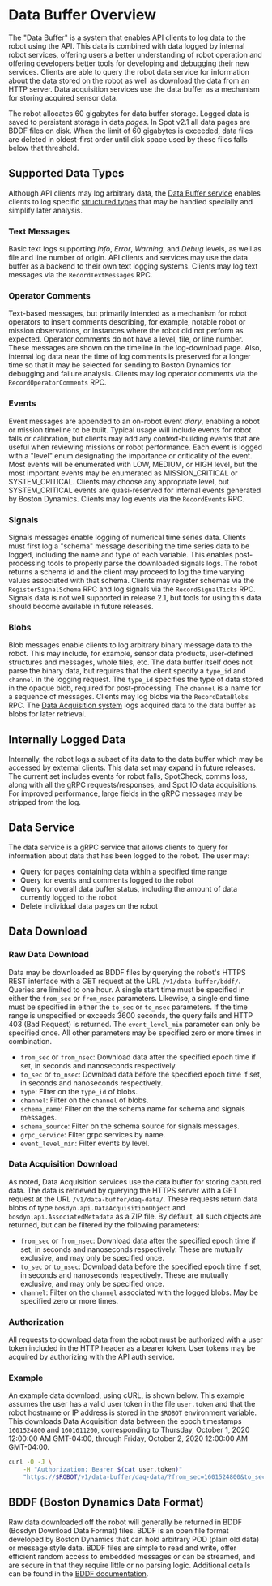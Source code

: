 <!--
Copyright (c) 2022 Boston Dynamics, Inc.  All rights reserved.

Downloading, reproducing, distributing or otherwise using the SDK Software
is subject to the terms and conditions of the Boston Dynamics Software
Development Kit License (20191101-BDSDK-SL).
-->

# Data Buffer Overview
The "Data Buffer" is a system that enables API clients to log data to the robot using the API.  This data is combined with data logged by internal robot services, offering users a better understanding of robot operation and offering developers better tools for developing and debugging their new services.  Clients are able to query the robot data service for information about the data stored on the robot as well as download the data from an HTTP server.  Data acquisition services use the data buffer as a mechanism for storing acquired sensor data.

The robot allocates 60 gigabytes for data buffer storage.  Logged data is saved to persistent storage in data _pages_.  In Spot v2.1 all data pages are BDDF files on disk.  When the limit of 60 gigabytes is exceeded, data files are deleted in oldest-first order until disk space used by these files falls below that threshold.

## Supported Data Types
Although API clients may log arbitrary data, the [Data Buffer service](../../protos/bosdyn/api/data_buffer_service.proto) enables clients to log specific [structured types](../../protos/bosdyn/api/data_buffer.proto) that may be handled specially and simplify later analysis.

### Text Messages
Basic text logs supporting _Info_, _Error_, _Warning_, and _Debug_ levels, as well as file and line number of origin.  API clients and services may use the data buffer as a backend to their own text logging systems.  Clients may log text messages via the `RecordTextMessages` RPC.

### Operator Comments
Text-based messages, but primarily intended as a mechanism for robot operators to insert comments describing, for example, notable robot or mission observations, or instances where the robot did not perform as expected.  Operator comments do not have a level, file, or line number.  These messages are shown on the timeline in the log-download page.  Also, internal log data near the time of log comments is preserved for a longer time so that it may be selected for sending to Boston Dynamics for debugging and failure analysis.  Clients may log operator comments via the `RecordOperatorComments` RPC.

### Events
Event messages are appended to an on-robot event _diary_, enabling a robot or mission timeline to be built.  Typical usage will include events for robot falls or calibration, but clients may add any context-building events that are useful when reviewing missions or robot performance.  Each event is logged with a "level" enum designating the importance or criticality of the event.  Most events will be enumerated with LOW, MEDIUM, or HIGH level, but the most important events may be enumerated as MISSION_CRITICAL or SYSTEM_CRITICAL.  Clients may choose any appropriate level, but SYSTEM_CRITICAL events are quasi-reserved for internal events generated by Boston Dynamics.  Clients may log events via the `RecordEvents` RPC.

### Signals
Signals messages enable logging of numerical time series data.  Clients must first log a "schema" message describing the time series data to be logged, including the name and type of each variable.  This enables post-processing tools to properly parse the downloaded signals logs.  The robot returns a schema id and the client may proceed to log the time varying values associated with that schema.  Clients may register schemas via the `RegisterSignalSchema` RPC and log signals via the `RecordSignalTicks` RPC.  Signals data is not well supported in release 2.1, but tools for using this data should become available in future releases.

### Blobs
Blob messages enable clients to log arbitrary binary message data to the robot.  This may include, for example, sensor data products, user-defined structures and messages, whole files, etc.  The data buffer itself does not parse the binary data, but requires that the client specify a `type_id` and `channel` in the logging request.  The `type_id` specifies the type of data stored in the opaque blob, required for post-processing.  The `channel` is a name for a sequence of messages.  Clients may log blobs via the `RecordDataBlobs` RPC.  The [Data Acquisition system](./data_acquisition_overview.md) logs acquired data to the data buffer as blobs for later retrieval.

## Internally Logged Data
Internally, the robot logs a subset of its data to the data buffer which may be accessed by external clients.  This data set may expand in future releases.  The current set includes events for robot falls, SpotCheck, comms loss, along with all the gRPC requests/responses, and Spot IO data acquisitions.  For improved performance, large fields in the gRPC messages may be stripped from the log.

## Data Service
The data service is a gRPC service that allows clients to query for information about data that has been logged to the robot.  The user may:
* Query for pages containing data within a specified time range
* Query for events and comments logged to the robot
* Query for overall data buffer status, including the amount of data currently logged to the robot
* Delete individual data pages on the robot

## Data Download

### Raw Data Download
Data may be downloaded as BDDF files by querying the robot's HTTPS REST interface with a GET request at the URL `/v1/data-buffer/bddf/`.  Queries are limited to one hour.  A single start time must be specified in either the `from_sec` or `from_nsec` parameters.  Likewise, a single end time must be specified in either the `to_sec` or `to_nsec` parameters.  If the time range is unspecified or exceeds 3600 seconds, the query fails and HTTP 403 (Bad Request) is returned.  The `event_level_min` parameter can only be specified once.  All other parameters may be specified zero or more times in combination.
- `from_sec` or `from_nsec`: Download data after the specified epoch time if set, in seconds and nanoseconds respectively.
- `to_sec` or `to_nsec`: Download data before the specified epoch time if set, in seconds and nanoseconds respectively.
- `type`: Filter on the `type_id` of blobs.
- `channel`: Filter on the `channel` of blobs.
- `schema_name`: Filter on the the schema name for schema and signals messages.
- `schema_source`: Filter on the schema source for signals messages.
- `grpc_service`: Filter grpc services by name.
- `event_level_min`: Filter events by level.

### Data Acquisition Download
As noted, Data Acquisition services use the data buffer for storing captured data.  The data is retrieved by querying the HTTPS server with a GET request at the URL `/v1/data-buffer/daq-data/`.  These requests return data blobs of type `bosdyn.api.DataAcquisitionObject` and `bosdyn.api.AssociatedMetadata` as a ZIP file.  By default, all such objects are returned, but can be filtered by the following parameters:
- `from_sec` or `from_nsec`: Download data after the specified epoch time if set, in seconds and nanoseconds respectively.  These are mutually exclusive, and may only be specified once.
- `to_sec` or `to_nsec`: Download data before the specified epoch time if set, in seconds and nanoseconds respectively.  These are mutually exclusive, and may only be specified once.
- `channel`: Filter on the `channel` associated with the logged blobs.  May be specified zero or more times.

### Authorization
All requests to download data from the robot must be authorized with a user token included in the HTTP header as a bearer token.  User tokens may be acquired by authorizing with the API auth service.

### Example
An example data download, using cURL, is shown below.  This example assumes the user has a valid user token in the file `user.token` and that the robot hostname or IP address is stored in the `$ROBOT` environment variable.  This downloads Data Acquisition data between the epoch timestamps `1601524800` and `1601611200`, corresponding to Thursday, October 1, 2020 12:00:00 AM GMT-04:00, through Friday, October 2, 2020 12:00:00 AM GMT-04:00.

```bash
curl -O -J \
    -H "Authorization: Bearer $(cat user.token)"
    "https://$ROBOT/v1/data-buffer/daq-data/?from_sec=1601524800&to_sec=1601611200"
```

## BDDF (Boston Dynamics Data Format)
Raw data downloaded off the robot will generally be returned in BDDF (Bosdyn Download Data Format) files.  BDDF is an open file format developed by Boston Dynamics that can hold arbitrary POD (plain old data) or message style data.  BDDF files are simple to read and write, offer efficient random access to embedded messages or can be streamed, and are secure in that they require little or no parsing logic.  Additional details can be found in the [BDDF documentation](./bddf.md).
